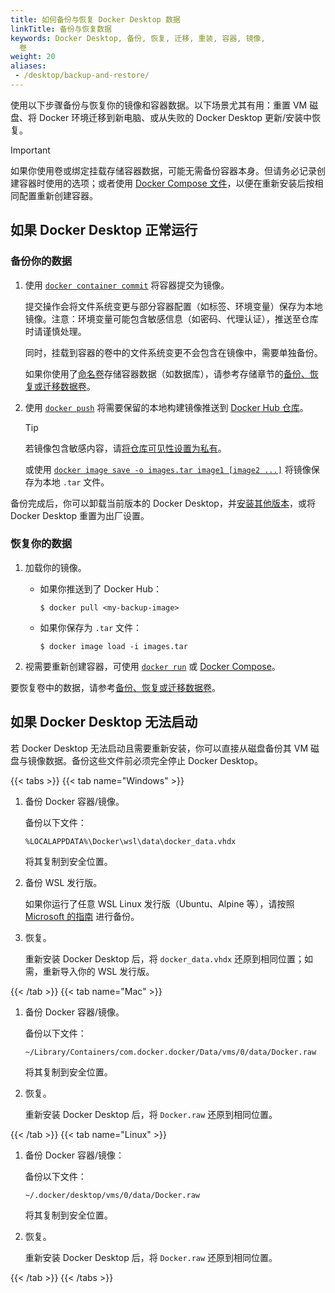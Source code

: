 ```yaml
---
title: 如何备份与恢复 Docker Desktop 数据
linkTitle: 备份与恢复数据
keywords: Docker Desktop, 备份, 恢复, 迁移, 重装, 容器, 镜像,
  卷
weight: 20
aliases:
 - /desktop/backup-and-restore/
---
```


使用以下步骤备份与恢复你的镜像和容器数据。以下场景尤其有用：重置 VM 磁盘、将 Docker 环境迁移到新电脑、或从失败的 Docker Desktop 更新/安装中恢复。

> [!IMPORTANT]
>
> 如果你使用卷或绑定挂载存储容器数据，可能无需备份容器本身。但请务必记录创建容器时使用的选项；或者使用 [Docker Compose 文件](/reference/compose-file/_index.md)，以便在重新安装后按相同配置重新创建容器。

## 如果 Docker Desktop 正常运行

### 备份你的数据

1. 使用 [`docker container commit`](/reference/cli/docker/container/commit.md) 将容器提交为镜像。

   提交操作会将文件系统变更与部分容器配置（如标签、环境变量）保存为本地镜像。注意：环境变量可能包含敏感信息（如密码、代理认证），推送至仓库时请谨慎处理。

   同时，挂载到容器的卷中的文件系统变更不会包含在镜像中，需要单独备份。

   如果你使用了[命名卷](/manuals/engine/storage/_index.md#more-details-about-mount-types)存储容器数据（如数据库），请参考存储章节的[备份、恢复或迁移数据卷](/manuals/engine/storage/volumes.md#back-up-restore-or-migrate-data-volumes)。

2. 使用 [`docker push`](/reference/cli/docker/image/push.md) 将需要保留的本地构建镜像推送到 [Docker Hub 仓库](/manuals/docker-hub/_index.md)。
   
   > [!TIP]
   >
   > 若镜像包含敏感内容，请[将仓库可见性设置为私有](/manuals/docker-hub/repos/_index.md)。

   或使用 [`docker image save -o images.tar image1 [image2 ...]`](/reference/cli/docker/image/save.md) 将镜像保存为本地 `.tar` 文件。 

备份完成后，你可以卸载当前版本的 Docker Desktop，并[安装其他版本](/manuals/desktop/release-notes.md)，或将 Docker Desktop 重置为出厂设置。

### 恢复你的数据

1. 加载你的镜像。

   - 如果你推送到了 Docker Hub：
   
      ```console
      $ docker pull <my-backup-image>
      ```
   
   - 如果你保存为 `.tar` 文件：
   
      ```console
      $ docker image load -i images.tar
      ```

2. 视需要重新创建容器，可使用 [`docker run`](/reference/cli/docker/container/run.md) 或 [Docker Compose](/manuals/compose/_index.md)。

要恢复卷中的数据，请参考[备份、恢复或迁移数据卷](/manuals/engine/storage/volumes.md#back-up-restore-or-migrate-data-volumes)。 

## 如果 Docker Desktop 无法启动 

若 Docker Desktop 无法启动且需要重新安装，你可以直接从磁盘备份其 VM 磁盘与镜像数据。备份这些文件前必须完全停止 Docker Desktop。

{{< tabs >}}
{{< tab name="Windows" >}}

1. 备份 Docker 容器/镜像。

   备份以下文件：

   ```console
   %LOCALAPPDATA%\Docker\wsl\data\docker_data.vhdx
   ```

   将其复制到安全位置。 

1. 备份 WSL 发行版。

   如果你运行了任意 WSL Linux 发行版（Ubuntu、Alpine 等），请按照 [Microsoft 的指南](https://learn.microsoft.com/en-us/windows/wsl/faq#how-can-i-back-up-my-wsl-distributions-) 进行备份。

1. 恢复。 

   重新安装 Docker Desktop 后，将 `docker_data.vhdx` 还原到相同位置；如需，重新导入你的 WSL 发行版。

{{< /tab >}}
{{< tab name="Mac" >}}

1. 备份 Docker 容器/镜像。

   备份以下文件：

   ```console
   ~/Library/Containers/com.docker.docker/Data/vms/0/data/Docker.raw
   ```

   将其复制到安全位置。 

1. 恢复。 

   重新安装 Docker Desktop 后，将 `Docker.raw` 还原到相同位置。

{{< /tab >}}
{{< tab name="Linux" >}}

1. 备份 Docker 容器/镜像：

   备份以下文件：

   ```console
   ~/.docker/desktop/vms/0/data/Docker.raw
   ```

   将其复制到安全位置。

1. 恢复。 

   重新安装 Docker Desktop 后，将 `Docker.raw` 还原到相同位置。

{{< /tab >}}
{{< /tabs >}}